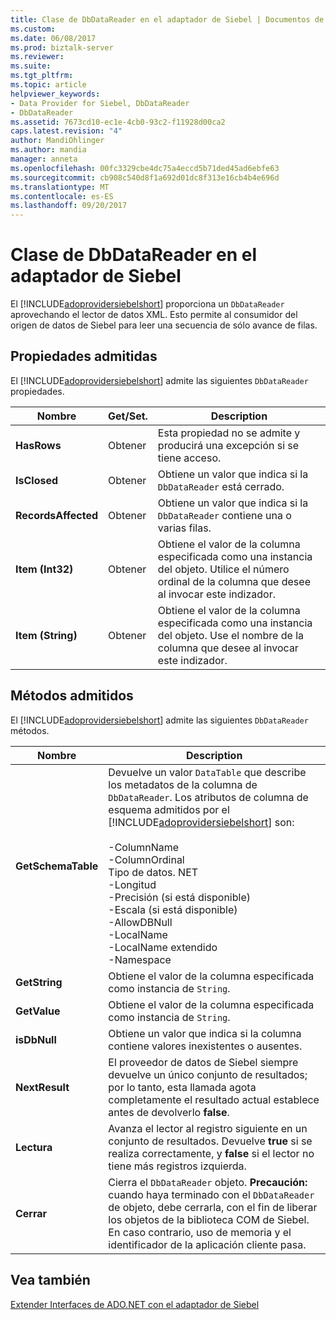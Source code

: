```yaml
---
title: Clase de DbDataReader en el adaptador de Siebel | Documentos de Microsoft
ms.custom: 
ms.date: 06/08/2017
ms.prod: biztalk-server
ms.reviewer: 
ms.suite: 
ms.tgt_pltfrm: 
ms.topic: article
helpviewer_keywords:
- Data Provider for Siebel, DbDataReader
- DbDataReader
ms.assetid: 7673cd10-ec1e-4cb0-93c2-f11928d00ca2
caps.latest.revision: "4"
author: MandiOhlinger
ms.author: mandia
manager: anneta
ms.openlocfilehash: 00fc3329cbe4dc75a4eccd5b71ded45ad6ebfe63
ms.sourcegitcommit: cb908c540d8f1a692d01dc8f313e16cb4b4e696d
ms.translationtype: MT
ms.contentlocale: es-ES
ms.lasthandoff: 09/20/2017
---
```

# <a name="dbdatareader-class-in-the-siebel-adapter"></a>Clase de DbDataReader en el adaptador de Siebel
El [!INCLUDE[adoprovidersiebelshort](../../includes/adoprovidersiebelshort-md.md)] proporciona un `DbDataReader` aprovechando el lector de datos XML. Esto permite al consumidor del origen de datos de Siebel para leer una secuencia de sólo avance de filas.  
  
## <a name="supported-properties"></a>Propiedades admitidas  
 El [!INCLUDE[adoprovidersiebelshort](../../includes/adoprovidersiebelshort-md.md)] admite las siguientes `DbDataReader` propiedades.  
  
|Nombre|Get/Set.|Description|  
|----------|--------------|-----------------|  
|**HasRows**|Obtener|Esta propiedad no se admite y producirá una excepción si se tiene acceso.|  
|**IsClosed**|Obtener|Obtiene un valor que indica si la `DbDataReader` está cerrado.|  
|**RecordsAffected**|Obtener|Obtiene un valor que indica si la `DbDataReader` contiene una o varias filas.|  
|**Item (Int32)**|Obtener|Obtiene el valor de la columna especificada como una instancia del objeto. Utilice el número ordinal de la columna que desee al invocar este indizador.|  
|**Item (String)**|Obtener|Obtiene el valor de la columna especificada como una instancia del objeto. Use el nombre de la columna que desee al invocar este indizador.|  
  
## <a name="supported-methods"></a>Métodos admitidos  
 El [!INCLUDE[adoprovidersiebelshort](../../includes/adoprovidersiebelshort-md.md)] admite las siguientes `DbDataReader` métodos.  
  
|Nombre|Description|  
|----------|-----------------|  
|**GetSchemaTable**|Devuelve un valor `DataTable` que describe los metadatos de la columna de `DbDataReader`. Los atributos de columna de esquema admitidos por el [!INCLUDE[adoprovidersiebelshort](../../includes/adoprovidersiebelshort-md.md)] son:<br /><br /> -ColumnName<br />-ColumnOrdinal<br />Tipo de datos. NET<br />-Longitud<br />-Precisión (si está disponible)<br />-Escala (si está disponible)<br />-AllowDBNull<br />-LocalName<br />-LocalName extendido<br />-Namespace|  
|**GetString**|Obtiene el valor de la columna especificada como instancia de `String`.|  
|**GetValue**|Obtiene el valor de la columna especificada como instancia de `String`.|  
|**isDbNull**|Obtiene un valor que indica si la columna contiene valores inexistentes o ausentes.|  
|**NextResult**|El proveedor de datos de Siebel siempre devuelve un único conjunto de resultados; por lo tanto, esta llamada agota completamente el resultado actual establece antes de devolverlo **false**.|  
|**Lectura**|Avanza el lector al registro siguiente en un conjunto de resultados.  Devuelve **true** si se realiza correctamente, y **false** si el lector no tiene más registros izquierda.|  
|**Cerrar**|Cierra el `DbDataReader` objeto. **Precaución:** cuando haya terminado con el `DbDataReader` de objeto, debe cerrarla, con el fin de liberar los objetos de la biblioteca COM de Siebel. En caso contrario, uso de memoria y el identificador de la aplicación cliente pasa.|  
  
## <a name="see-also"></a>Vea también  
 [Extender Interfaces de ADO.NET con el adaptador de Siebel](../../adapters-and-accelerators/adapter-siebel/extend-ado-net-interfaces-with-the-siebel-adapter.md)